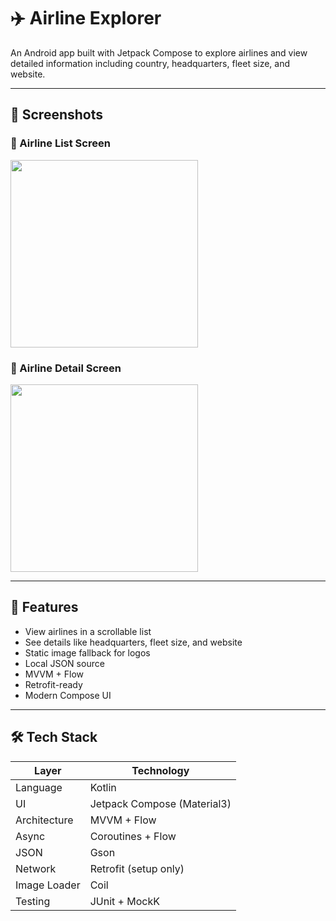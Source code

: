 # ✈️ Airline Explorer

An Android app built with Jetpack Compose to explore airlines and view detailed information including country, headquarters, fleet size, and website.

---

## 📱 Screenshots

### 🧾 Airline List Screen

<img src="assets/list_screen.png" width="300" />

### 🛬 Airline Detail Screen

<img src="assets/detail_screen.png" width="300" />

---

## 📄 Features

- View airlines in a scrollable list
- See details like headquarters, fleet size, and website
- Static image fallback for logos
- Local JSON source
- MVVM + Flow
- Retrofit-ready
- Modern Compose UI

---

## 🛠 Tech Stack

| Layer        | Technology                  |
|--------------|------------------------------|
| Language     | Kotlin                       |
| UI           | Jetpack Compose (Material3)  |
| Architecture | MVVM + Flow                  |
| Async        | Coroutines + Flow            |
| JSON         | Gson                         |
| Network      | Retrofit (setup only)        |
| Image Loader | Coil                         |
| Testing      | JUnit + MockK                |
